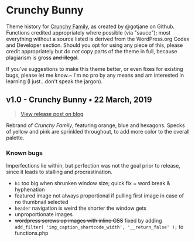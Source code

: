 # Crunchy Bunny

Theme history for [Crunchy Family](https://crunchyfamily.com), as created by @gotjane on Github. Functions credited appropriately where possible (via "sauce"); most everything without a source listed is derived from the WordPress.org Codex and Developer section. Should you opt for using any piece of this, please credit appropriately but do _not_ copy parts of the theme in full, because plagiarism is gross ~~and illegal~~.

If you've suggestions to make this theme better, or even fixes for existing bugs, please let me know.~ I'm no pro by any means and am interested in learning (I just...don't speak the jargon).

## v1.0 - Crunchy Bunny &bull; 22 March, 2019

>[View release post on blog](https://janepedia.com/crunchy-bunny)

Rebrand of _Crunchy Family_, featuring orange, blue and hexagons. Specks of yellow and pink are sprinkled throughout, to add more color to the overall palette.

### Known bugs
Imperfections lie within, but perfection was not the goal prior to release, since it leads to stalling and procrastination.

+ ``h1`` too big when shrunken window size; quick fix = word break & hyphenation
+ featured image not always proportional if pulling first image in case of no thumbnail selected
+ ``header`` navigation is weird the shorter the window gets
+ unproportionate images
+ <del>wordpress screws up images with inline CSS</del> fixed by adding ``add_filter( 'img_caption_shortcode_width', '__return_false' );`` to functions.php
